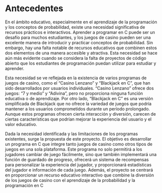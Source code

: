 # Antecedentes
En el ámbito educativo, especialmente en el aprendizaje de la programación y los conceptos de probabilidad, existe una necesidad significativa de recursos prácticos e interactivos. Aprender a programar en C puede ser un desafío para muchos estudiantes, y los juegos de casino pueden ser una excelente manera de introducir y practicar conceptos de probabilidad. Sin embargo, hay una falta notable de recursos educativos que combinen estos dos elementos de una manera accesible y atractiva. Esta necesidad se hace aún más evidente cuando se considera la falta de proyectos de código abierto que los estudiantes de programación puedan utilizar para estudiar y aprender.

Esta necesidad se ve reflejada en la existencia de varios programas de juegos de casino, como el “Casino Lenzano” y “Blackjack en C”, que han sido desarrollados por usuarios individuales. “Casino Lenzano” ofrece dos juegos: “7 y medio” y “Adivina”, pero no proporciona ninguna función educativa o de aprendizaje. Por otro lado, “Blackjack en C” es una versión simplificada de Blackjack que no ofrece la variedad de juegos que podría mantener a los usuarios comprometidos durante un período prolongado. Aunque estos programas ofrecen cierta interacción y diversión, carecen de ciertas características que podrían mejorar la experiencia del usuario y el valor educativo.

Dada la necesidad identificada y las limitaciones de los programas existentes, surge la propuesta de este proyecto. El objetivo es desarrollar un programa en C que integre tanto juegos de casino como otros tipos de juegos en una sola plataforma. Este programa no solo permitirá a los jugadores cambiar de juego fácilmente, sino que también implementará una función de guardado de progreso, ofrecerá un sistema de recompensas para personalizar la experiencia del jugador, y proporcionará estadísticas del jugador e información de cada juego. Además, el proyecto se centrará en proporcionar un recurso educativo interactivo que combine la diversión de los juegos de casino con el aprendizaje de la probabilidad y la programación en C


